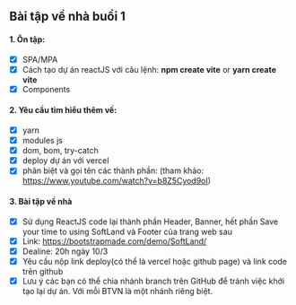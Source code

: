 ## Bài tập về nhà buổi 1

#### 1. Ôn tập:
- [x] SPA/MPA
- [x] Cách tạo dự án reactJS với câu lệnh: **npm create vite** or **yarn create vite**
- [x] Components

#### 2. Yêu cầu tìm hiểu thêm về:
- [x] yarn
- [x] modules js
- [x] dom, bom, try-catch
- [x] deploy dự án với vercel
- [x] phân biệt và gọi tên các thành phần: (tham khảo: https://www.youtube.com/watch?v=b8Z5Cyod9oI)

#### 3. Bài tập về nhà
- [x] Sử dụng ReactJS code lại thành phần Header, Banner, hết phần Save your time to using SoftLand và Footer của trang web sau
- [x] Link: https://bootstrapmade.com/demo/SoftLand/
- [x] Dealine: 20h ngày 10/3
- [x] Yêu cầu nộp link deploy(có thể là vercel hoặc github page) và link code trên github
- [x] Lưu ý các bạn có thể chia nhánh branch trên GitHub để tránh việc khởi tạo lại dự án. Với mỗi BTVN là một nhánh riêng biệt. 
